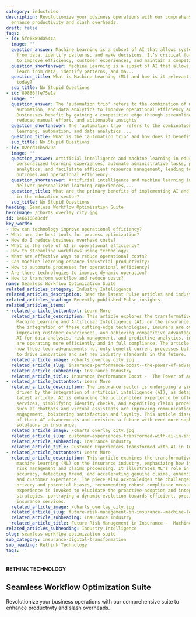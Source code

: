 ```yaml
---
category: industries
description: Revolutionize your business operations with our comprehensive suite to
  enhance productivity and slash overheads.
draft: false
faqs:
- id: 5fc6889da54ca
  image: ''
  question_answer: Machine Learning is a subset of AI that allows systems to learn
    from data, identify patterns, and make decisions. It’s critical for businesses
    to improve efficiency, customer experiences, and maintain a competitive edge.
  question_shortanswer: Machine Learning is a subset of AI that allows systems to
    learn from data, identify patterns, and ma...
  question_title: What is Machine Learning (ML) and how is it relevant to businesses
    today?
  sub_title: No Stupid Questions
- id: 89886ffe75e1a
  image: ''
  question_answer: The 'automation trio' refers to the combination of machine learning,
    automation, and data analytics to improve operational efficiency and decision-making.
    Businesses benefit by gaining a competitive edge through streamlined processes,
    reduced manual effort, and actionable insights.
  question_shortanswer: The 'automation trio' refers to the combination of machine
    learning, automation, and data analytics ...
  question_title: What is the 'automation trio' and how does it benefit businesses?
  sub_title: No Stupid Questions
- id: 02ecd11b5d29a
  image: ''
  question_answer: Artificial intelligence and machine learning in education deliver
    personalized learning experiences, automate administrative tasks, provide predictive
    analytics, and facilitate efficient resource management, leading to enhanced educational
    outcomes and operational efficiency.
  question_shortanswer: Artificial intelligence and machine learning in education
    deliver personalized learning experiences,...
  question_title: What are the primary benefits of implementing AI and machine learning
    in the education sector?
  sub_title: No Stupid Questions
heading: Seamless Workflow Optimization Suite
heroimage: /charts_overlay_city.jpg
id: 1e66108d8cdf
key_words:
- How can technology improve operational efficiency?
- What are the best tools for process optimization?
- How do I reduce business overhead costs?
- What is the role of AI in operational efficiency?
- How to streamline workflows using technology?
- What are effective ways to reduce operational costs?
- Can machine learning enhance industrial productivity?
- How to automate processes for operational efficiency?
- Are there technologies to improve dynamic operation?
- How to transform workflow and reduce costs?
name: Seamless Workflow Optimization Suite
related_articles_category: Industry Intelligence
related_articles_description: Read the latest Pulse articles and industry insights.
related_articles_heading: Recently published Pulse insights
related_articles_items:
- related_article_buttontext: Learn More
  related_article_description: This article explores the transformative impact of
    Machine Learning and Artificial Intelligence (AI) on the insurance industry. With
    the integration of these cutting-edge technologies, insurers are overhauling operations,
    improving customer experiences, and achieving competitive advantages. By leveraging
    AI for data analysis, risk management, and predictive analytics, insurance companies
    are operating more efficiently and in full compliance. The article highlights
    how these tech advancements not only benefit current processes but will continue
    to drive innovation and set new industry standards in the future.
  related_article_image: /charts_overlay_city.jpg
  related_article_slug: insurance-performance-boost--the-power-of-advanced-tech
  related_article_subheading: Insurance Industry
  related_article_title: Insurance Performance Boost -  The Power of Advanced Tech
- related_article_buttontext: Learn More
  related_article_description: The insurance sector is undergoing a significant transformation
    driven by the integration of artificial intelligence (AI), as detailed in our
    latest article. AI is enhancing the policyholder experience by offering personalized
    services, simplifying identity checks, and expediting claims processing. Innovations
    such as chatbots and virtual assistants are improving communication and customer
    engagement, bolstering satisfaction and loyalty. This article dissects the impact
    of these AI advancements and envisions a future with even more sophisticated AI-driven
    solutions in insurance.
  related_article_image: /charts_overlay_city.jpg
  related_article_slug: customer-experiences-transformed-with-ai-in-insurance
  related_article_subheading: Insurance Industry
  related_article_title: Customer Experiences Transformed with AI in Insurance
- related_article_buttontext: Learn More
  related_article_description: This article examines the transformative impact of
    machine learning (ML) on the insurance industry, emphasizing how it revolutionizes
    risk management and claims processing. It illustrates ML's role in elevating predictive
    accuracy, detecting fraud, and accelerating genuine claims, enhancing both precision
    and customer experience. The piece also acknowledges the challenges, such as data
    privacy and potential biases, recommending robust compliance measures. Maven Technologies'
    experience is invoked to elucidate the proactive adoption and integration of ML
    strategies, portraying a dynamic evolution towards efficient, precise, and customer-focused
    insurance services.
  related_article_image: /charts_overlay_city.jpg
  related_article_slug: future-risk-management-in-insurance--machine-learning
  related_article_subheading: Insurance Industry
  related_article_title: Future Risk Management in Insurance -  Machine Learning
related_articles_subheading: Industry Intelligence
slug: seamless-workflow-optimization-suite
sub_category: insurance-digital-transformation
sub_heading: Rethink Technology
tags: ''
---
```


#### RETHINK TECHNOLOGY
## Seamless Workflow Optimization Suite
Revolutionize your business operations with our comprehensive suite to enhance productivity and slash overheads.
